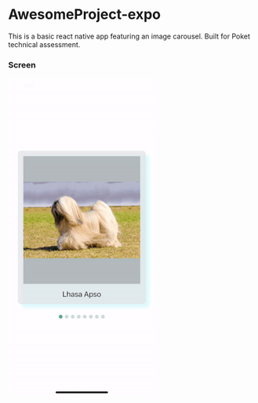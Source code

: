 # AwesomeProject-expo
This is a basic react native app featuring an image carousel. Built for Poket technical assessment.
### Screen
![gif](https://github.com/angelareit/AwesomeProject-expo/blob/main/docs/dog-carousel-swipe.gif?raw=true)
